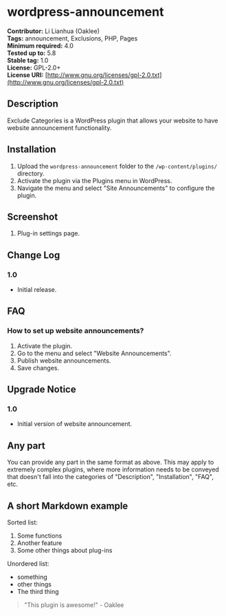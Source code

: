 # wordpress-announcement

**Contributor:** Li Lianhua (Oaklee)  
**Tags:** announcement, Exclusions, PHP, Pages  
**Minimum required:** 4.0  
**Tested up to:** 5.8  
**Stable tag:** 1.0  
**License:** GPL-2.0+  
**License URI:** [http://www.gnu.org/licenses/gpl-2.0.txt](http://www.gnu.org/licenses/gpl-2.0.txt)

## Description

Exclude Categories is a WordPress plugin that allows your website to have website announcement functionality.

## Installation

1. Upload the `wordpress-announcement` folder to the `/wp-content/plugins/` directory.
2. Activate the plugin via the Plugins menu in WordPress.
3. Navigate the menu and select "Site Announcements" to configure the plugin.

## Screenshot

1. Plug-in settings page.

## Change Log

### 1.0
- Initial release.

## FAQ

### How to set up website announcements?

1. Activate the plugin.
2. Go to the menu and select "Website Announcements".
3. Publish website announcements.
4. Save changes.

## Upgrade Notice

### 1.0
- Initial version of website announcement.

## Any part

You can provide any part in the same format as above. This may apply to extremely complex plugins, where more information needs to be conveyed that doesn't fall into the categories of "Description", "Installation", "FAQ", etc.

## A short Markdown example

Sorted list:

1. Some functions
2. Another feature
3. Some other things about plug-ins

Unordered list:

- something
- other things
- The third thing

> "This plugin is awesome!" - Oaklee
